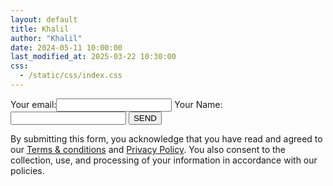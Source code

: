```yaml
---
layout: default
title: Khalil
author: "Khalil"
date: 2024-05-11 10:00:00
last_modified_at: 2025-03-22 10:30:00
css: 
  - /static/css/index.css
---
```


<form action="https://formspree.io/f/mldrezaz" method="POST">
<label>Your email:<input required type="email" name="email"></label>
<label>Your Name:<input required type="name" name="name"></input></label>
<button id="subtn" type="submit">SEND</button> 
<p>By submitting this form, you acknowledge that you have read and agreed to our <a href="https://khaliiil.com/terms-conditions">Terms & conditions</a> and <a href="https://khaliiil.com/privacy-policy">Privacy Policy</a>. You also consent to the collection, use, and processing of your information in accordance with our policies.</p>
</form>